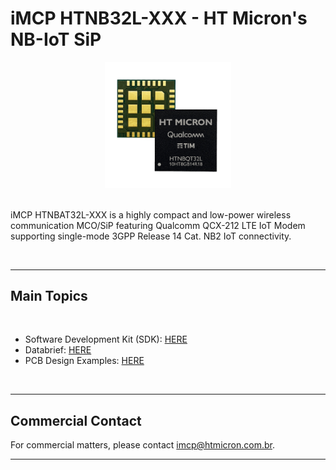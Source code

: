 # iMCP HTNB32L-XXX - HT Micron's NB-IoT SiP

<div align="center">
  <img src='.gitkeep/htnb32l-xxx.png' id="htnb32l" height="40%" width="40%"/>
</div>

<br/>

iMCP HTNBAT32L-XXX is a highly compact and low-power wireless communication MCO/SiP featuring Qualcomm QCX-212 LTE IoT Modem supporting single-mode 3GPP Release 14 Cat. NB2 IoT connectivity.

<br/>
<hr>

## Main Topics

<br/>

* Software Development Kit (SDK): [HERE](https://github.com/htmicron/HTNB32L-XXX-SDK)
* Databrief: [HERE](.gitkeep/HTNB32L-XXX-0002-Databrief.pdf)
* PCB Design Examples: [HERE](https://github.com/htmicron/htnb32l-xxx/tree/pcb_examples)

<br/>
<hr>

## Commercial Contact

For commercial matters, please contact imcp@htmicron.com.br.

<hr>
